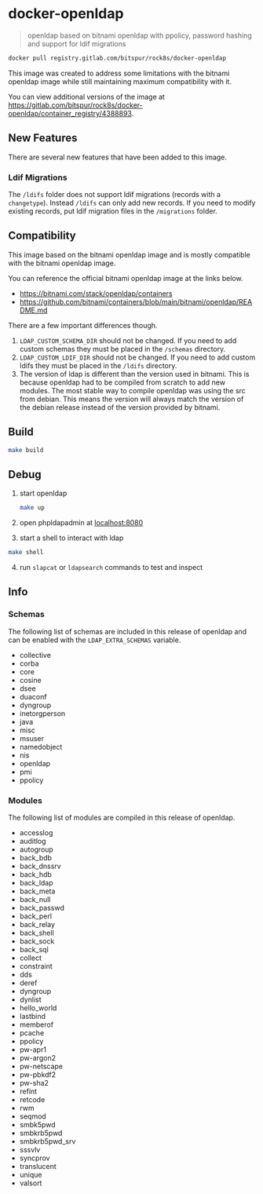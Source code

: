# docker-openldap

> openldap based on bitnami openldap with ppolicy, password hashing and support for ldif migrations

```sh
docker pull registry.gitlab.com/bitspur/rock8s/docker-openldap
```

This image was created to address some limitations with the bitnami openldap image while still maintaining
maximum compatibility with it.

You can view additional versions of the image at https://gitlab.com/bitspur/rock8s/docker-openldap/container_registry/4388893.

## New Features

There are several new features that have been added to this image.

### Ldif Migrations

The `/ldifs` folder does not support ldif migrations (records with a `changetype`). Instead `/ldifs` can only
add new records. If you need to modify existing records, put ldif migration files in the `/migrations` folder.

## Compatibility

This image based on the bitnami openldap image and is mostly compatible with the bitnami openldap image.

You can reference the official bitnami openldap image at the links below.

- https://bitnami.com/stack/openldap/containers
- https://github.com/bitnami/containers/blob/main/bitnami/openldap/README.md

There are a few important differences though.

1. `LDAP_CUSTOM_SCHEMA_DIR` should not be changed. If you need to add custom schemas they must be placed in the `/schemas` directory.
2. `LDAP_CUSTOM_LDIF_DIR` should not be changed. If you need to add custom ldifs they must be placed in the `/ldifs` directory.
3. The version of ldap is different than the version used in bitnami. This is because openldap had to be compiled from scratch to
   add new modules. The most stable way to compile openldap was using the src from debian. This means the version will always match
   the version of the debian release instead of the version provided by bitnami.

## Build

```sh
make build
```

## Debug

1. start openldap

   ```sh
   make up
   ```

2. open phpldapadmin at [localhost:8080](http://localhost:8080)

3. start a shell to interact with ldap

```sh
make shell
```

4. run `slapcat` or `ldapsearch` commands to test and inspect

## Info

### Schemas

The following list of schemas are included in this release of openldap and can be enabled
with the `LDAP_EXTRA_SCHEMAS` variable.

- collective
- corba
- core
- cosine
- dsee
- duaconf
- dyngroup
- inetorgperson
- java
- misc
- msuser
- namedobject
- nis
- openldap
- pmi
- ppolicy

### Modules

The following list of modules are compiled in this release of openldap.

- accesslog
- auditlog
- autogroup
- back_bdb
- back_dnssrv
- back_hdb
- back_ldap
- back_meta
- back_null
- back_passwd
- back_perl
- back_relay
- back_shell
- back_sock
- back_sql
- collect
- constraint
- dds
- deref
- dyngroup
- dynlist
- hello_world
- lastbind
- memberof
- pcache
- ppolicy
- pw-apr1
- pw-argon2
- pw-netscape
- pw-pbkdf2
- pw-sha2
- refint
- retcode
- rwm
- seqmod
- smbk5pwd
- smbkrb5pwd
- smbkrb5pwd_srv
- sssvlv
- syncprov
- translucent
- unique
- valsort
